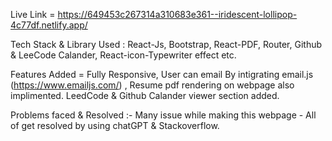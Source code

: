Live Link = https://649453c267314a310683e361--iridescent-lollipop-4c77df.netlify.app/

Tech Stack & Library Used : React-Js, Bootstrap, React-PDF, Router, Github & LeeCode Calander, React-icon-Typewriter effect etc.

Features Added = Fully Responsive, User can email By intigrating email.js (https://www.emailjs.com/) , Resume pdf rendering on webpage also implimented. LeedCode & Github Calander viewer section added.

Problems faced & Resolved :-
Many issue while making this webpage - All of get resolved by using chatGPT & Stackoverflow.
